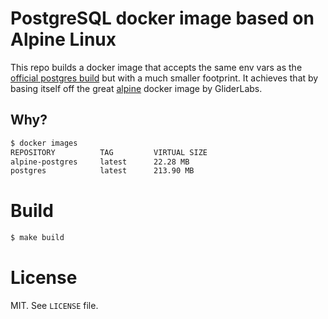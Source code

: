 # PostgreSQL docker image based on Alpine Linux

This repo builds a docker image that accepts the same env vars as the
[official postgres build](https://registry.hub.docker.com/_/postgres/) but
with a much smaller footprint. It achieves that by basing itself off the great
[alpine](https://github.com/gliderlabs/docker-alpine) docker image by GliderLabs.

## Why?

```bash
$ docker images
REPOSITORY          TAG         VIRTUAL SIZE
alpine-postgres     latest      22.28 MB
postgres            latest      213.90 MB
```

# Build

```bash
$ make build
```

# License

MIT. See `LICENSE` file.
